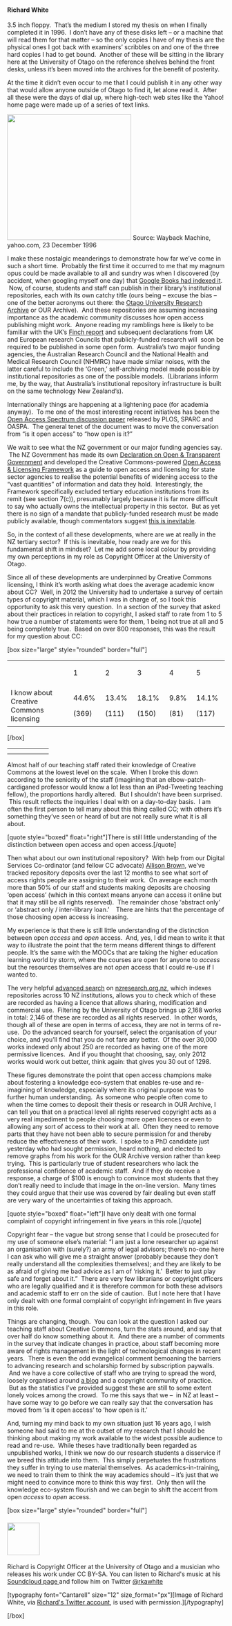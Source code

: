 <html><body><h4>Richard White</h4>

3.5 inch floppy.  That’s the medium I stored my thesis on when I finally completed it in 1996.  I don’t have any of these disks left – or a machine that will read them for that matter – so the only copies I have of my thesis are the physical ones I got back with examiners’ scribbles on and one of the three hard copies I had to get bound.  Another of these will be sitting in the library here at the University of Otago on the reference shelves behind the front desks, unless it’s been moved into the archives for the benefit of posterity.



At the time it didn’t even occur to me that I could publish it in any other way that would allow anyone outside of Otago to find it, let alone read it.  After all these were the days of dial up, where high-tech web sites like the Yahoo! home page were made up of a series of text links.



<img id="internal-source-marker_0.9908701623638819" src="https://lh5.googleusercontent.com/3ieuuAwPooQseuAkO5NjmZ6A8XqrQ1ivUKXWe7a4WwyAeO-95FWCexX62UMbsm5QoIV8-_lNkA1iKUfIjaW7KpGM__5VJV6WeN54aYGIJlxY5GyMDxk" alt="" width="287" height="290"> Source: Wayback Machine, yahoo.com, 23 December 1996



I make these nostalgic meanderings to demonstrate how far we’ve come in such a short time.  Probably the first time it occurred to me that my magnum opus could be made available to all and sundry was when I discovered (by accident, when googling myself one day) that <a href="http://books.google.co.nz/books?id=YXCVMgAACAAJ&amp;dq=satire+and+dickens+richard+white&amp;source=bl&amp;ots=-LsHkBtNBf&amp;sig=c1JbmmLFytBRDd1g59tlYpLqx9k&amp;hl=en&amp;sa=X&amp;ei=PV1-UMX2CYLPrQf8joHIBg&amp;ved=0CDIQ6AEwAQ">Google Books had indexed it</a>.  Now, of course, students and staff can publish in their library’s institutional repositories, each with its own catchy title (ours being – excuse the bias – one of the better acronyms out there: the <a href="http://otago.ourarchive.ac.nz/">Otago University Research Archive</a> or OUR Archive).  And these repositories are assuming increasing importance as the academic community discusses how open access publishing might work.  Anyone reading my ramblings here is likely to be familiar with the UK’s <a href="https://webmail.staff.otago.ac.nz/owa/redir.aspx?C=3oPMcSj4xEunMFQs8BokU2EhWGvNf88IWW2l1JymctLqFTVl2elS_B13mSqq0ZF83od__n1Jd30.&amp;URL=http%3a%2f%2fwww.researchinfonet.org%2fwp-content%2fuploads%2f2012%2f06%2fFinch-Group-report-executive-summary-FINAL-VERSION.pdf">Finch report</a> and subsequent declarations from UK and European research Councils that publicly-funded research will  soon be required to be published in some open form.  Australia’s two major funding agencies, the Australian Research Council and the National Health and Medical Research Council (NHMRC) have made similar noises, with the latter careful to include the ‘Green,’ self-archiving model made possible by institutional repositories as one of the possible models.  (Librarians inform me, by the way, that Australia’s institutional repository infrastructure is built on the same technology New Zealand’s).



Internationally things are happening at a lightening pace (for academia anyway).  To me one of the most interesting recent initiatives has been the <a href="http://www.arl.org/sparc/media/HowOpenIsIt.shtml">Open Access Spectrum discussion paper</a> released by PLOS, SPARC and OASPA.  The general tenet of the document was to move the conversation from “is it open access” to “how open is it?”



We wait to see what the NZ government or our major funding agencies say.  The NZ Government has made its own <a href="http://ict.govt.nz/programme/opening-government-data-and-information/declaration-open-and-transparent-government">Declaration on Open &amp; Transparent Government</a> and developed the Creative Commons-powered <a href="http://ict.govt.nz/programme/opening-government-data-and-information/nzgoal/read-nzgoal">Open Access &amp; Licensing Framework</a> as a guide to open access and licensing for state sector agencies to realise the potential benefits of widening access to the “vast quantities” of information and data they hold.  Interestingly, the Framework specifically excluded tertiary education institutions from its remit (see section 7(c)), presumably largely because it is far more difficult to say who actually owns the intellectual property in this sector.  But as yet there is no sign of a mandate that publicly-funded research must be made publicly available, though commentators suggest <a href="https://blogs.otago.ac.nz/openotago/2012/07/27/scientists-say-open-access-research-inevitable-in-nz-from-radio-nz/">this is inevitable</a>.



So, in the context of all these developments, where are we at really in the NZ tertiary sector?  If this is inevitable, how ready are we for this fundamental shift in mindset?  Let me add some local colour by providing my own perceptions in my role as Copyright Officer at the University of Otago.



Since all of these developments are underpinned by Creative Commons licensing, I think it’s worth asking what does the average academic know about CC?  Well, in 2012 the University had to undertake a survey of certain types of copyright material, which I was in charge of, so I took this opportunity to ask this very question.  In a section of the survey that asked about their practices in relation to copyright, I asked staff to rate from 1 to 5 how true a number of statements were for them, 1 being not true at all and 5 being completely true.  Based on over 800 responses, this was the result for my question about CC:



[box size="large" style="rounded" border="full"]

<div dir="ltr">

<table width="625"><colgroup> <col width="219"> <col width="84"> <col width="84"> <col width="84"> <col width="71"> <col width="84"></colgroup>

<tbody>

<tr>

<td></td>

<td>

<p dir="ltr">1</p>

</td>

<td>

<p dir="ltr">2</p>

</td>

<td>

<p dir="ltr">3</p>

</td>

<td>

<p dir="ltr">4</p>

</td>

<td>

<p dir="ltr">5</p>

</td>

</tr>

<tr>

<td>I know about Creative Commons licensing</td>

<td>

<p dir="ltr">44.6%</p>

<p dir="ltr">(369)</p>

</td>

<td>

<p dir="ltr">13.4%</p>

<p dir="ltr">(111)</p>

</td>

<td>

<p dir="ltr">18.1%</p>

<p dir="ltr">(150)</p>

</td>

<td>

<p dir="ltr">9.8%</p>

<p dir="ltr">(81)</p>

</td>

<td>

<p dir="ltr">14.1%</p>

<p dir="ltr">(117)</p>

</td>

</tr>

</tbody>

</table>

</div>

[/box]

<div dir="ltr">

<table width="1">

<tbody>

<tr>

<td></td>

<td></td>

<td></td>

<td></td>

<td></td>

<td></td>

</tr>

<tr>

<td></td>

<td></td>

<td></td>

<td></td>

<td></td>

<td></td>

</tr>

</tbody>

</table>

</div>

Almost half of our teaching staff rated their knowledge of Creative Commons at the lowest level on the scale.  When I broke this down according to the seniority of the staff (imagining that an elbow-patch-cardiganed professor would know a lot less than an iPad-Tweeting teaching fellow), the proportions hardly altered.  But I shouldn’t have been surprised.  This result reflects the inquiries I deal with on a day-to-day basis.  I am often the first person to tell many about this thing called CC; with others it’s something they’ve seen or heard of but are not really sure what it is all about.



[quote style="boxed" float="right"]There is still little understanding of the distinction between open access and open access.[/quote]



Then what about our own institutional repository?  With help from our Digital Services Co-ordinator (and fellow CC advocate) <a href="https://twitter.com/Initiatives_lib">Allison Brown</a>, we’ve tracked repository deposits over the last 12 months to see what sort of access rights people are assigning to their work.  On average each month more than 50% of our staff and students making deposits are choosing ‘open access’ (which in this context means anyone can access it online but that it may still be all rights reserved).  The remainder chose ‘abstract only’ or ‘abstract only / inter-library loan.’    There are hints that the percentage of those choosing open access is increasing.



My experience is that there is still little understanding of the distinction between open <em>access</em> and <em>open</em> access.  And, yes, I did mean to write it that way to illustrate the point that the term means different things to different people. It’s the same with the MOOCs that are taking the higher education learning world by storm, where the courses are open for anyone to <em>access </em>but the resources themselves are not <em>open</em> access that I could re-use if I wanted to.



The very helpful <a href="http://nzresearch.org.nz/advanced_searches/new?locale=en">advanced search</a> on <a href="http://nzresearch.org.nz/">nzresearch.org.nz</a>, which indexes repositories across 10 NZ institutions, allows you to check which of these are recorded as having a licence that allows sharing, modification and commercial use.  Filtering by the University of Otago brings up 2,168 works in total: 2,146 of these are recorded as all rights reserved.  In other words, though all of these are open in terms of access, they are not in terms of re-use.  Do the advanced search for yourself, select the organisation of your choice, and you’ll find that you do not fare any better.  Of the over 30,000 works indexed only about 250 are recorded as having one of the more permissive licences.  And if you thought that choosing, say, only 2012 works would work out better, think again: that gives you 30 out of 1298.



These figures demonstrate the point that open access champions make about fostering a knowledge eco-system that enables re-use and re-imagining of knowledge, especially where its original purpose was to further human understanding.  As someone who people often come to when the time comes to deposit their thesis or research in OUR Archive, I can tell you that on a practical level all rights reserved copyright acts as a very real impediment to people choosing more open licences or even to allowing any sort of access to their work at all.  Often they need to remove parts that they have not been able to secure permission for and thereby reduce the effectiveness of their work.  I spoke to a PhD candidate just yesterday who had sought permission, heard nothing, and elected to remove graphs from his work for the OUR Archive version rather than keep trying.  This is particularly true of student researchers who lack the professional confidence of academic staff.  And if they do receive a response, a charge of $100 is enough to convince most students that they don’t really need to include that image in the on-line version.  Many times they could argue that their use was covered by fair dealing but even staff are very wary of the uncertainties of taking this approach.



[quote style="boxed" float="left"]I have only dealt with one formal complaint of copyright infringement in five years in this role.[/quote]



Copyright fear – the vague but strong sense that I could be prosecuted for my use of someone else’s material: “I am just a lone researcher up against an organisation with (surely?) an army of legal advisors; there’s no-one here I can ask who will give me a straight answer (probably because they don’t really understand all the complexities themselves); and they are likely to be as afraid of giving me bad advice as I am of ‘risking it.’  Better to just play safe and forget about it.”  There are very few librarians or copyright officers who are legally qualified and it is therefore common for both these advisors and academic staff to err on the side of caution.  But I note here that I have only dealt with one formal complaint of copyright infringement in five years in this role.



Things are changing, though.  You can look at the question I asked our teaching staff about Creative Commons, turn the stats around, and say that over half do know something about it.  And there are a number of comments in the survey that indicate changes in practice, about staff becoming more aware of rights management in the light of technological changes in recent years.  There is even the odd evangelical comment bemoaning the barriers to advancing research and scholarship formed by subscription paywalls.  And we have a core collective of staff who are trying to spread the word, loosely organised around <a href="https://blogs.otago.ac.nz/openotago/">a blog</a> and a copyright community of practice.  But as the statistics I’ve provided suggest these are still to some extent lonely voices among the crowd.  To me this says that we –  in NZ at least – have some way to go before we can really say that the conversation has moved from ‘is it open access’ to ‘how open is it.’



And, turning my mind back to my own situation just 16 years ago, I wish someone had said to me at the outset of my research that I should be thinking about making my work available to the widest possible audience to read and re-use.  While theses have traditionally been regarded as unpublished works, I think we now do our research students a disservice if we breed this attitude into them.  This simply perpetuates the frustrations they suffer in trying to use material themselves.  As academics-in-training, we need to train them to think the way academics should – it’s just that we might need to convince more to think this way first.  Only then will the knowledge eco-system flourish and we can begin to shift the accent from open <em>access</em> to <em>open</em> access.



[box size="large" style="rounded" border="full"]

<h4><a href="http://creativecommons.org.nz/wp-content/uploads/2012/10/Richard_by_Catriona_McKillop_reasonably_small.jpg"><img class="alignleft" title="Richard_by_Catriona_McKillop_reasonably_small" src="http://creativecommons.org.nz/wp-content/uploads/2012/10/Richard_by_Catriona_McKillop_reasonably_small.jpg" alt="" width="75" height="75"></a></h4>

Richard is Copyright Officer at the University of Otago and a musician who releases his work under CC BY-SA. You can listen to Richard's music at his <a href="http://soundcloud.com/mermaidguitar">Soundcloud page </a>and follow him on Twitter <a href="https://twitter.com/rkawhite" target="_blank">@rkawhite</a>



[typography font="Cantarell" size="12" size_format="px"][Image of Richard White, via <a href="https://twitter.com/rkawhite" target="_blank">Richard's Twitter account</a>, is used with permission.][/typography]



[/box]</body></html>